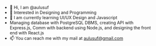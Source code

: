 - 👋 Hi, I am @aulusuf
- 👀 Interested in Designing and Programming
- 🌱 I am currently learning UI/UX Design and Javascript
- Managing database with PostgreSQL DBMS, creating API with Express.js, Comm with backend using Node.js, and designing the front end with React.js
- 📫 You can reach me with my mail at aulusuf@gmail.com

<!---
aulusuf/aulusuf is a ✨ special ✨ repository because its `README.md` (this file) appears on your GitHub profile.
You can click the Preview link to take a look at your changes.
--->
